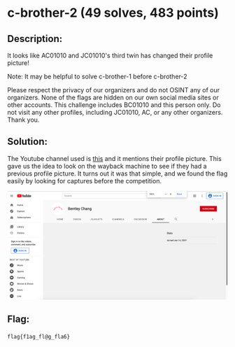 # c-brother-2 (49 solves, 483 points)

## Description:
It looks like AC01010 and JC01010's third twin has changed their profile picture!

Note: It may be helpful to solve c-brother-1 before c-brother-2

Please respect the privacy of our organizers and do not OSINT any of our organizers. None of the flags are hidden on our own social media sites or other accounts. This challenge includes BC01010 and this person only. Do not visit any other profiles, including JC01010, AC, or any other organizers. Thank you.

## Solution:
The Youtube channel used is [this](https://www.youtube.com/channel/UCqZq81jZcdjAHQJ3UtAbdaA) and it mentions their profile picture. This gave us the idea to look on the wayback machine to see if they had a previous profile picture. It turns out it was that simple, and we found the flag easily by looking for captures before the competition.

![""](wayback.png)

## Flag:
`flag{f1ag_fl@g_fla6}`